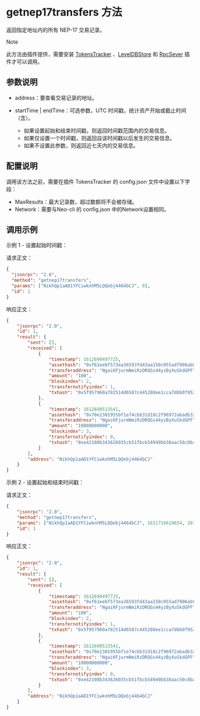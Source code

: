 # getnep17transfers 方法

返回指定地址内的所有 NEP-17 交易记录。

> [!Note]
>
此方法由插件提供，需要安装 [TokensTracker](https://github.com/neo-project/neo-modules/releases) 、[LevelDBStore](https://github.com/neo-project/neo-modules/releases) 和 [RpcSever](https://github.com/neo-project/neo-modules/releases) 插件才可以调用。

## 参数说明

- address：要查看交易记录的地址。

- startTime | endTime：可选参数，UTC 时间戳，统计资产开始或截止时间（含）。

  - 如果设置起始和结束时间戳，则返回时间戳范围内的交易信息。
  - 如果仅设置一个时间戳，则返回自该时间戳以后发生的交易信息。
  - 如果不设置此参数，则返回近七天内的交易信息。

## 配置说明
调用该方法之前，需要在插件 TokensTracker 的 config.json 文件中设置以下字段：

- MaxResults：最大记录数，超过数额将不会被存储。
- Network：需要与Neo-cli 的 config.json 中的Network设置相同。
## 调用示例

示例 1  - 设置起始时间戳：

请求正文：

```json
{
  "jsonrpc": "2.0",
  "method": "getnep17transfers",
  "params": ["NikhQp1aAD1YFCiwknhM5LQQebj4464bCJ", 0],
  "id": 1
}
```

响应正文：

```json
{
    "jsonrpc": "2.0",
    "id": 1,
    "result": {
        "sent": [],
        "received": [
            {
                "timestamp": 1612690497725,
                "assethash": "0xf61eebf573ea36593fd43aa150c055ad7906ab83",
                "transferaddress": "NgaiKFjurmNmiRzDRQGs44yzByXuSkdGPF",
                "amount": "100",
                "blockindex": 2,
                "transfernotifyindex": 1,
                "txhash": "0x5f957960a782514d6587c445288ee1cca7d6b0f952edc204f14d9be83b8152ff"
            },
            {
                "timestamp": 1612690513541,
                "assethash": "0x70e2301955bf1e74cbb31d18c2f96972abadb328",
                "transferaddress": "NgaiKFjurmNmiRzDRQGs44yzByXuSkdGPF",
                "amount": "10000000000",
                "blockindex": 3,
                "transfernotifyindex": 0,
                "txhash": "0xe42108b343626035cb51fbcb54949bb38aac50c8ba278841d304e9fdce0807ac"
            }
        ],
        "address": "NikhQp1aAD1YFCiwknhM5LQQebj4464bCJ"
    }
}
```

示例 2 - 设置起始和结束时间戳：

请求正文：

```json
{
    "jsonrpc": "2.0",
    "method": "getnep17transfers",
    "params": ["NikhQp1aAD1YFCiwknhM5LQQebj4464bCJ", 1611716619654, 2011716619654],
    "id": 1
}
```

响应正文：

```json
{
    "jsonrpc": "2.0",
    "id": 1,
    "result": {
        "sent": [],
        "received": [
            {
                "timestamp": 1612690497725,
                "assethash": "0xf61eebf573ea36593fd43aa150c055ad7906ab83",
                "transferaddress": "NgaiKFjurmNmiRzDRQGs44yzByXuSkdGPF",
                "amount": "100",
                "blockindex": 2,
                "transfernotifyindex": 1,
                "txhash": "0x5f957960a782514d6587c445288ee1cca7d6b0f952edc204f14d9be83b8152ff"
            },
            {
                "timestamp": 1612690513541,
                "assethash": "0x70e2301955bf1e74cbb31d18c2f96972abadb328",
                "transferaddress": "NgaiKFjurmNmiRzDRQGs44yzByXuSkdGPF",
                "amount": "10000000000",
                "blockindex": 3,
                "transfernotifyindex": 0,
                "txhash": "0xe42108b343626035cb51fbcb54949bb38aac50c8ba278841d304e9fdce0807ac"
            }
        ],
        "address": "NikhQp1aAD1YFCiwknhM5LQQebj4464bCJ"
    }
}
```

